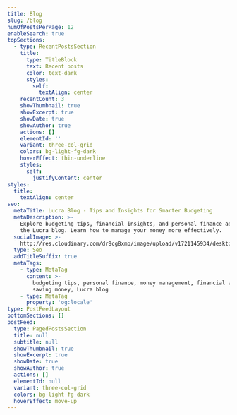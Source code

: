 ```yaml
---
title: Blog
slug: /blog
numOfPostsPerPage: 12
enableSearch: true
topSections:
  - type: RecentPostsSection
    title:
      type: TitleBlock
      text: Recent posts
      color: text-dark
      styles:
        self:
          textAlign: center
    recentCount: 3
    showThumbnail: true
    showExcerpt: true
    showDate: true
    showAuthor: true
    actions: []
    elementId: ''
    variant: three-col-grid
    colors: bg-light-fg-dark
    hoverEffect: thin-underline
    styles:
      self:
        justifyContent: center
styles:
  title:
    textAlign: center
seo:
  metaTitle: Lucra Blog - Tips and Insights for Smarter Budgeting
  metaDescription: >-
    Explore budgeting tips, financial insights, and personal finance advice on
    the Lucra blog. Learn how to manage your money more effectively.
  socialImage: >-
    http://res.cloudinary.com/dr8cg8xmb/image/upload/v1721145934/desktop-mobile-preview.png
  type: Seo
  addTitleSuffix: true
  metaTags:
    - type: MetaTag
      content: >-
        budgeting tips, personal finance, money management, financial advice,
        saving money, Lucra blog
    - type: MetaTag
      property: 'og:locale'
type: PostFeedLayout
bottomSections: []
postFeed:
  type: PagedPostsSection
  title: null
  subtitle: null
  showThumbnail: true
  showExcerpt: true
  showDate: true
  showAuthor: true
  actions: []
  elementId: null
  variant: three-col-grid
  colors: bg-light-fg-dark
  hoverEffect: move-up
---
```

